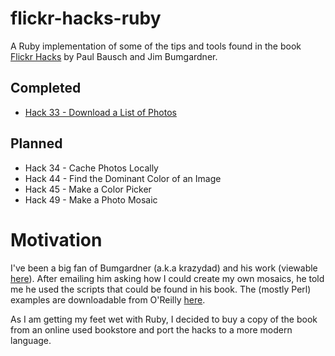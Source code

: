 # flickr-hacks-ruby

A Ruby implementation of some of the tips and tools found in the book [Flickr Hacks](http://shop.oreilly.com/product/9780596102456.do) by Paul Bausch and Jim Bumgardner.

## Completed
* [Hack 33 - Download a List of Photos](https://github.com/efung/flickr-hacks-ruby/tree/hack33)

## Planned
* Hack 34 - Cache Photos Locally
* Hack 44 - Find the Dominant Color of an Image
* Hack 45 - Make a Color Picker
* Hack 49 - Make a Photo Mosaic

# Motivation
I've been a big fan of Bumgardner (a.k.a krazydad) and his work (viewable [here](http://www.flickr.com/photos/krazydad/collections/72157622192771853/)). After emailing him asking how I could create my own mosaics, he told me he used the  scripts that could be found in his book. The (mostly Perl) examples are downloadable from O'Reilly [here](http://examples.oreilly.com/9780596102456/).

As I am getting my feet wet with Ruby, I decided to buy a copy of the book from an online used bookstore and port the hacks to a more modern language.